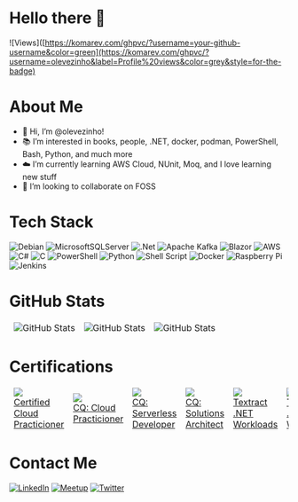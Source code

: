 # Hello there 👋
![Views]([https://komarev.com/ghpvc/?username=your-github-username&color=green](https://komarev.com/ghpvc/?username=olevezinho&label=Profile%20views&color=grey&style=for-the-badge)

# About Me
- 👋  Hi, I’m @olevezinho!
- 📚  I’m interested in books, people, .NET, docker, podman, PowerShell, Bash, Python, and much more
- ☁️  I’m currently learning AWS Cloud, NUnit, Moq, and I love learning new stuff
- 🤝  I’m looking to collaborate on FOSS

# Tech Stack
![Debian](https://img.shields.io/badge/Debian-D70A53?style=for-the-badge&logo=debian&logoColor=white) ![MicrosoftSQLServer](https://img.shields.io/badge/Microsoft%20SQL%20Server-CC2927?style=for-the-badge&logo=microsoft%20sql%20server&logoColor=white) ![.Net](https://img.shields.io/badge/.NET-5C2D91?style=for-the-badge&logo=.net&logoColor=white) ![Apache Kafka](https://img.shields.io/badge/Apache%20Kafka-000?style=for-the-badge&logo=apachekafka) ![Blazor](https://img.shields.io/badge/blazor-%235C2D91.svg?style=for-the-badge&logo=blazor&logoColor=white) ![AWS](https://img.shields.io/badge/AWS-%23FF9900.svg?style=for-the-badge&logo=amazon-aws&logoColor=white)  ![C#](https://img.shields.io/badge/c%23-%23239120.svg?style=for-the-badge&logo=c-sharp&logoColor=white) ![C](https://img.shields.io/badge/c-%2300599C.svg?style=for-the-badge&logo=c&logoColor=white) ![PowerShell](https://img.shields.io/badge/PowerShell-%235391FE.svg?style=for-the-badge&logo=powershell&logoColor=white) ![Python](https://img.shields.io/badge/python-3670A0?style=for-the-badge&logo=python&logoColor=ffdd54) ![Shell Script](https://img.shields.io/badge/shell_script-%23121011.svg?style=for-the-badge&logo=gnu-bash&logoColor=white) ![Docker](https://img.shields.io/badge/docker-%230db7ed.svg?style=for-the-badge&logo=docker&logoColor=white) ![Raspberry Pi](https://img.shields.io/badge/-RaspberryPi-C51A4A?style=for-the-badge&logo=Raspberry-Pi) ![Jenkins](https://img.shields.io/badge/jenkins-%232C5263.svg?style=for-the-badge&logo=jenkins&logoColor=white) 

# GitHub Stats
<table align="center" border="0" cellpadding="0" cellspacing="0">
  <thead>
    <tr>
      <td>
        <img
          src="https://github-readme-stats.vercel.app/api?username=olevezinho&show_icons=true&locale=en&theme=tokyonight&count_private=true"
          alt="GitHub Stats"
        />
      </td>
      <td>
        <img
          src="https://streak-stats.demolab.com/?user=olevezinho&theme=tokyonight"
          alt="GitHub Stats"
        />
      </td>
      <td>
        <img
          src="https://github-readme-stats.vercel.app/api/top-langs/?username=olevezinho&layout=compact&langs_count=5&theme=tokyonight"
          alt="GitHub Stats"
        />
      </td>
    </tr>
  </thead>
</table>

# Certifications
<table align="center" border="0" cellpadding="0" cellspacing="0">
  <thead>
    <tr>
      <td>
        <img
          src="https://github.com/olevezinho/olevezinho/assets/37152156/35c0752b-61d4-4cfa-b722-0542ca1712a7"
        />
        <br>
        <a href="https://www.credly.com/badges/12ed14dc-0274-4d86-9647-ebff9687647f/public_url">Certified Cloud Practicioner</a>
      </td>
      <td>
        <img
          src="https://github.com/olevezinho/olevezinho/assets/37152156/d5c10df5-c35f-4164-9f1b-9dcbbc4cf793"
        />
        <br>
        <a href="https://www.credly.com/badges/dcc2cc09-2070-4d42-8b20-6d2d7aabc711/public_url">CQ: Cloud Practicioner</a>
      </td>
      <td>
        <img
          src="https://github.com/olevezinho/olevezinho/assets/37152156/919a7a94-3076-446c-8640-b997676ff227"
        />
        <br>
        <a href="https://www.credly.com/badges/283c3ae6-c88a-4656-be66-85fc20e8a96d/public_url">CQ: Serverless Developer</a>
      </td>
      <td>
        <img
          src="https://github.com/olevezinho/olevezinho/assets/37152156/5d416769-751a-4057-8a77-ebd92bee779b"
        />
        <br>
        <a href="https://www.credly.com/badges/3a19ba2e-9ee6-4d03-bf44-a9ce1800fcc3/public_url">CQ: Solutions Architect</a>
      </td>
      <td>
        <img
          src="https://github.com/olevezinho/olevezinho/assets/37152156/3c360b96-d835-4bfc-9b83-ec6ad1facbc3"
        />
        <br>
        <a href="https://www.credly.com/badges/3a19ba2e-9ee6-4d03-bf44-a9ce1800fcc3/public_url">Textract .NET Workloads</a>
      </td>
      <td>
        <img
          src="https://github.com/olevezinho/olevezinho/assets/37152156/55907cb3-9b47-4949-babf-9e034d275864"
        />
        <br>
        <a href="https://www.credly.com/badges/3a19ba2e-9ee6-4d03-bf44-a9ce1800fcc3/public_url">Textract .NET Workloads</a>
      </td>
    </tr>
  </thead>
</table>

# Contact Me
[![LinkedIn](https://img.shields.io/badge/linkedin-%230077B5.svg?style=for-the-badge&logo=linkedin&logoColor=white)](https://www.linkedin.com/in/luis-filipe-costa-brochado-62b63bb7/) [![Meetup](https://img.shields.io/badge/Meetup-f64363?style=for-the-badge&logo=meetup&logoColor=white)](https://www.meetup.com/pt-BR/members/310718625/) [![Twitter](https://img.shields.io/badge/Twitter-%231DA1F2.svg?style=for-the-badge&logo=Twitter&logoColor=white)](https://twitter.com/oLevezinho)

<!---
olevezinho/olevezinho is a ✨ special ✨ repository because its `README.md` (this file) appears on your GitHub profile.
You can click the Preview link to take a look at your changes.
--->
